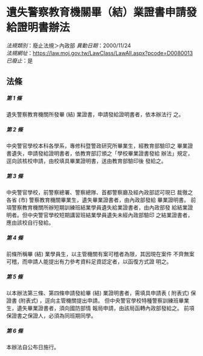 # 遺失警察教育機關畢（結）業證書申請發給證明書辦法

*法規類別*：廢止法規＞內政部
*異動日期*：2000/11/24  
*法規網址*：https://law.moj.gov.tw/LawClass/LawAll.aspx?pcode=D0080013
*已廢止*：是


## 法條
##### 第 1 條
遺失警察教育機關所發畢 (結) 業證書，申請發給證明書者，依本辦法行
之。

##### 第 2 條
中央警官學校本科各學系，專修科暨警政研究所畢業生，經教育部驗印之
畢業證書遺失，申請發給證明書者，依教育部訂頒之「學校畢業證書發給
辦法」規定，逕向該核校申請，由校填具畢業證明書，送由教育部驗印後
發給之。

##### 第 3 條
中央警官學校，前警察總署、警察總隊、首都警察廳及經內政部認可現已
裁徹之各省 (市) 警察教育機關畢業生，遺失畢業證書者，由內政部發給
畢業證明書。
前項警察教育機關所辦短期訓練班結業學員遺失給業證書者，由內政部發
給結業證明者。但中央警官學校短期講習班結業學員遺失未經內政部驗印
之結業證書者，應由該校自行發給。

##### 第 4 條
前條所稱畢 (結) 業學員生，以主管機關有案可稽者為限，其因現在案件
不齊無案可稽，而申請人能提出有力參考資料足資認定者，以函復方式證
明之。

##### 第 5 條
以本辦法第三條、第四條申請發給畢 (結) 業證明書者，需填具申請表 (
附表式) 保證書 (附表式) ，逕向主管機關提出申請。
但中央警官學校特種警察訓練班畢業生，遺失畢業證書者，須向國防部情
報局申請，由該局函轉內政部發給之。
前項保證書之保證人，必須為同班期同學。

##### 第 6 條
本辦法自公布日施行。


